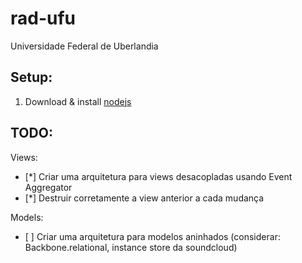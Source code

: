 rad-ufu
=======

Universidade Federal de Uberlandia

Setup:
------
1.   Download & install [nodejs](http://nodejs.org)

TODO:
-----

Views:
*    [*] Criar uma arquitetura para views desacopladas usando Event Aggregator
*    [*] Destruir corretamente a view anterior a cada mudança

Models:
*    [ ] Criar uma arquitetura para modelos aninhados (considerar: Backbone.relational, instance store da soundcloud)
